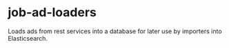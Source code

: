 # job-ad-loaders

Loads ads from rest services into a database for later use by importers into Elasticsearch.
